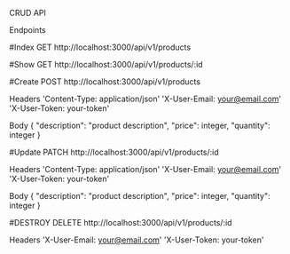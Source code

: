 CRUD API

Endpoints

#Index
  GET http://localhost:3000/api/v1/products

#Show
  GET http://localhost:3000/api/v1/products/:id

#Create
  POST http://localhost:3000/api/v1/products

  Headers
   'Content-Type: application/json'
   'X-User-Email: your@email.com'
   'X-User-Token: your-token'

  Body
    {
      "description": "product description",
      "price": integer,
      "quantity": integer
    }

#Update
  PATCH http://localhost:3000/api/v1/products/:id

  Headers
   'Content-Type: application/json'
   'X-User-Email: your@email.com'
   'X-User-Token: your-token'

  Body
    {
      "description": "product description",
      "price": integer,
      "quantity": integer
    }

#DESTROY
  DELETE http://localhost:3000/api/v1/products/:id

  Headers
   'X-User-Email: your@email.com'
   'X-User-Token: your-token'


